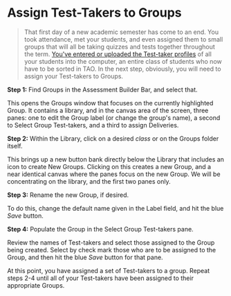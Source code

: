 <!--
created_at: 2015-05-15
authors:         
    - "Ben Angel"    
--> 

# Assign Test-Takers to Groups

>That first day of a new academic semester has come to an end. You took attendance, met your students, and even assigned them to small groups that will all be taking quizzes and tests together throughout the term. [You've entered or uploaded the Test-taker profiles](../take-a-tour/register-your-test-takers.md) of all your students into the computer, an entire class of students who now have to be sorted in TAO. In the next step, obviously, you will need to assign your Test-takers to Groups.

**Step 1:** Find Groups in the Assessment Builder Bar, and select that.

This opens the Groups window that focuses on the currently highlighted Group. It contains a library, and in the canvas area of the screen, three panes: one to edit the Group label (or change the group's name), a second to Select Group Test-takers, and a third to assign Deliveries. 

**Step 2:** Within the Library, click on a desired *class* or on the Groups folder itself.

This brings up a new button bank directly below the Library that includes an icon to create New Groups. Clicking on this creates a new Group, and a near identical canvas where the panes focus on the new Group. We will be concentrating on the library, and the first two panes only.

**Step 3:** Rename the new Group, if desired.

To do this, change the default name given in the Label field, and hit the blue *Save* button.

**Step 4:** Populate the Group in the Select Group Test-takers pane.

Review the names of Test-takers and select those assigned to the Group being created. Select by check mark those who are to be assigned to the Group, and then hit the blue *Save* button for that pane.

At this point, you have assigned a set of Test-takers to a group. Repeat steps 2-4 until all of your Test-takers have been assigned to their appropriate Groups.
